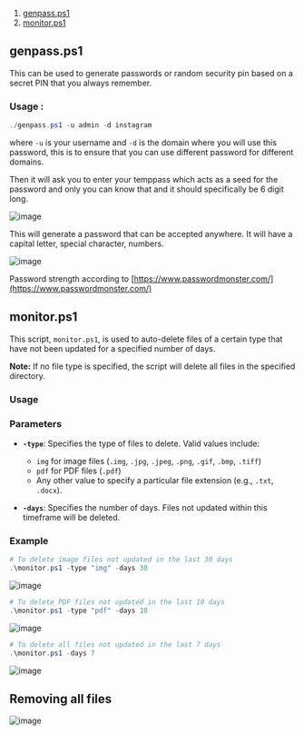 1. [genpass.ps1](#genpassps1)
2. [monitor.ps1](#monitorps1)


## genpass.ps1
This can be used to generate passwords or random security pin based on a secret PIN that you always remember.

### Usage : 

```powershell
./genpass.ps1 -u admin -d instagram
```
where `-u` is your username and `-d` is the domain where you will use this password, this is to ensure that you can use different password for different domains.

Then it will ask you to enter your temppass which acts as a seed for the password and only you can know that and it should specifically be 6 digit long.

![image](https://github.com/user-attachments/assets/2cc2c250-08f6-4965-b7d8-09ef1d1470bd)

This will generate a password that can be accepted anywhere. It will have a capital letter, special character, numbers.

![image](https://github.com/user-attachments/assets/f962f7e6-9fcc-4bf9-b1df-51ae073d810f)

Password strength according to [https://www.passwordmonster.com/](https://www.passwordmonster.com/)


## monitor.ps1

This script, `monitor.ps1`, is used to auto-delete files of a certain type that have not been updated for a specified number of days.

**Note:** If no file type is specified, the script will delete all files in the specified directory.

### Usage

### Parameters

- **`-type`**: Specifies the type of files to delete. Valid values include:
  - `img` for image files (`.img`, `.jpg`, `.jpeg`, `.png`, `.gif`, `.bmp`, `.tiff`)
  - `pdf` for PDF files (`.pdf`)
  - Any other value to specify a particular file extension (e.g., `.txt`, `.docx`).

- **`-days`**: Specifies the number of days. Files not updated within this timeframe will be deleted.

### Example

```powershell
# To delete image files not updated in the last 30 days
.\monitor.ps1 -type "img" -days 30
```
![image](https://github.com/user-attachments/assets/3a87d1c8-3312-476d-ace9-d6cb9e188e16)

```powershell
# To delete PDF files not updated in the last 10 days
.\monitor.ps1 -type "pdf" -days 10
```
![image](https://github.com/user-attachments/assets/e6502015-cd33-45b0-adb9-2c8054314bd3)

```powershell
# To delete all files not updated in the last 7 days
.\monitor.ps1 -days 7
```
![image](https://github.com/user-attachments/assets/32083f01-5d31-4c13-9aaf-c7d7f62f78bd)


## Removing all files

![image](https://github.com/user-attachments/assets/f1f051af-3b22-4bef-b92d-ed60c584fa55)


